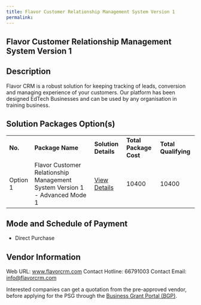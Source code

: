 ```yaml
---
title: Flavor Customer Relationship Management System Version 1
permalink: 
---
```


## Flavor Customer Relationship Management System Version 1

## Description

Flavor CRM is a robust solution for keeping tracking of leads, conversion and managing experience of your customers. Our platform has been designed EdTech Businesses and can be used by any organisation in training business.

## Solution Packages Option(s)

<table>
<tr>
<td><b>No.</b></td>
<td><b>Package Name</b></td>
<td><b>Solution Details</b></td>
<td><b>Total Package Cost</b></td>
<td><b>Total Qualifying</b></td>
</tr>
<tr>
<td>Option 1</td>
<td>Flavor Customer Relationship Management System Version 1 - Advanced Mode 1</td>
<td><a href='https://www.gobusiness.gov.sg/images/psg/FLAVOR_20210268_Desensitised_Annex_3_Part_2.pdf'>View Details</a></td>
<td>10400</td>
<td>10400</td>
</tr>
</table>

## Mode and Schedule of Payment

 - Direct Purchase

## Vendor Information

 Web URL: www.flavorcrm.com 
Contact Hotline: 66791003 
Contact Email: info@flavorcrm.com 


Interested companies can get a quotation from the pre-approved vendor, before applying for the PSG through the <a href='https://www.businessgrants.gov.sg/'>Business Grant Portal (BGP)</a>.
